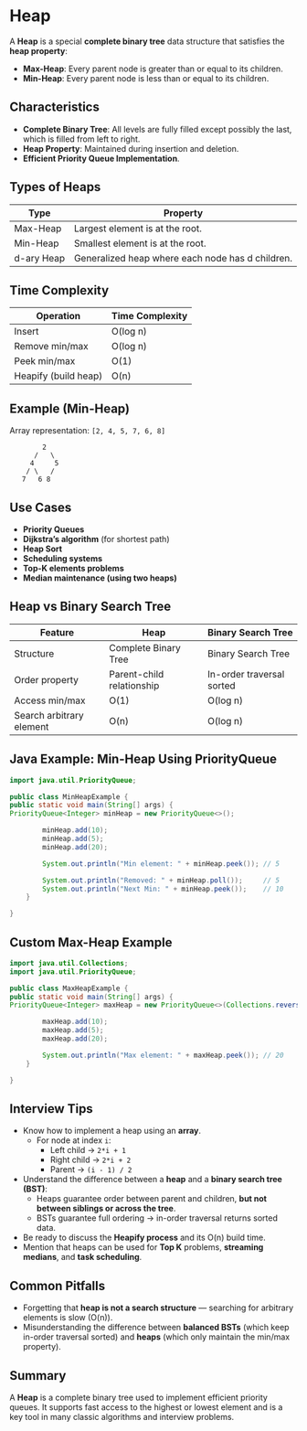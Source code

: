 # Heap

A **Heap** is a special **complete binary tree** data structure that satisfies the **heap property**:

- **Max-Heap**: Every parent node is greater than or equal to its children.
- **Min-Heap**: Every parent node is less than or equal to its children.

## Characteristics

- **Complete Binary Tree**: All levels are fully filled except possibly the last, which is filled from left to right.
- **Heap Property**: Maintained during insertion and deletion.
- **Efficient Priority Queue Implementation**.

## Types of Heaps

| Type       | Property                                         |
| ---------- | ------------------------------------------------ |
| Max-Heap   | Largest element is at the root.                  |
| Min-Heap   | Smallest element is at the root.                 |
| d-ary Heap | Generalized heap where each node has d children. |

## Time Complexity

| Operation            | Time Complexity |
| -------------------- | --------------- |
| Insert               | O(log n)        |
| Remove min/max       | O(log n)        |
| Peek min/max         | O(1)            |
| Heapify (build heap) | O(n)            |

## Example (Min-Heap)

Array representation: `[2, 4, 5, 7, 6, 8]`

```
        2
      /   \
     4     5
    / \   /
   7   6 8
```

## Use Cases

- **Priority Queues**
- **Dijkstra’s algorithm** (for shortest path)
- **Heap Sort**
- **Scheduling systems**
- **Top-K elements problems**
- **Median maintenance (using two heaps)**

## Heap vs Binary Search Tree

| Feature                  | Heap                      | Binary Search Tree        |
| ------------------------ | ------------------------- | ------------------------- |
| Structure                | Complete Binary Tree      | Binary Search Tree        |
| Order property           | Parent-child relationship | In-order traversal sorted |
| Access min/max           | O(1)                      | O(log n)                  |
| Search arbitrary element | O(n)                      | O(log n)                  |

## Java Example: Min-Heap Using PriorityQueue

```java showLineNumbers
import java.util.PriorityQueue;

public class MinHeapExample {
public static void main(String[] args) {
PriorityQueue<Integer> minHeap = new PriorityQueue<>();

        minHeap.add(10);
        minHeap.add(5);
        minHeap.add(20);

        System.out.println("Min element: " + minHeap.peek()); // 5

        System.out.println("Removed: " + minHeap.poll());     // 5
        System.out.println("Next Min: " + minHeap.peek());    // 10
    }

}
```

## Custom Max-Heap Example

```java showLineNumbers
import java.util.Collections;
import java.util.PriorityQueue;

public class MaxHeapExample {
public static void main(String[] args) {
PriorityQueue<Integer> maxHeap = new PriorityQueue<>(Collections.reverseOrder());

        maxHeap.add(10);
        maxHeap.add(5);
        maxHeap.add(20);

        System.out.println("Max element: " + maxHeap.peek()); // 20
    }

}
```

## Interview Tips

- Know how to implement a heap using an **array**.
  - For node at index `i`:
    - Left child → `2*i + 1`
    - Right child → `2*i + 2`
    - Parent → `(i - 1) / 2`
- Understand the difference between a **heap** and a **binary search tree (BST)**:
  - Heaps guarantee order between parent and children, **but not between siblings or across the tree**.
  - BSTs guarantee full ordering → in-order traversal returns sorted data.
- Be ready to discuss the **Heapify process** and its O(n) build time.
- Mention that heaps can be used for **Top K** problems, **streaming medians**, and **task scheduling**.

## Common Pitfalls

- Forgetting that **heap is not a search structure** — searching for arbitrary elements is slow (O(n)).
- Misunderstanding the difference between **balanced BSTs** (which keep in-order traversal sorted) and **heaps** (which only maintain the min/max property).

## Summary

A **Heap** is a complete binary tree used to implement efficient priority queues. It supports fast access to the highest or lowest element and is a key tool in many classic algorithms and interview problems.
